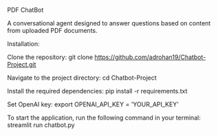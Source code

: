 PDF ChatBot

A conversational agent designed to answer questions based on content from uploaded PDF documents.

Installation:

Clone the repository:
git clone https://github.com/adrohan19/Chatbot-Project.git

Navigate to the project directory:
cd Chatbot-Project

Install the required dependencies:
pip install -r requirements.txt

Set OpenAI key:
export OPENAI_API_KEY = 'YOUR_API_KEY'

To start the application, run the following command in your terminal:
streamlit run chatbot.py
